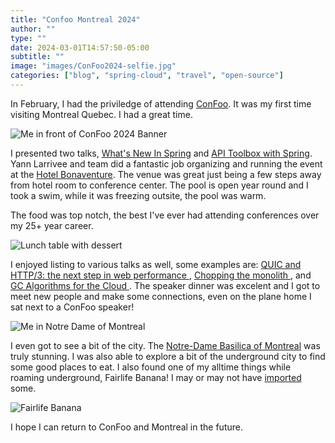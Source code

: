 ```yaml
---
title: "Confoo Montreal 2024"
author: ""
type: ""
date: 2024-03-01T14:57:50-05:00
subtitle: ""
image: "images/ConFoo2024-selfie.jpg"
categories: ["blog", "spring-cloud", "travel", "open-source"]
---
```


In February, I had the priviledge of attending [ConFoo](https://confoo.ca/en/2024). It was my first time visiting Montreal Quebec. I had a great time.

<!--more-->

![Me in front of ConFoo 2024 Banner](/images/ConFoo2024-selfie.jpg)

I presented two talks, [What's New In Spring](/preso/confoo-2024-whats-new-in-spring) and [API Toolbox with Spring](/preso/confoo-2024-api-toolbox-with-spring). Yann Larrivee and team did a fantastic job organizing and running the event at the [Hotel Bonaventure](https://confoo.ca/en/2024/venue). The venue was great just being a few steps away from hotel room to conference center. The pool is open year round and I took a swim, while it was freezing outsite, the pool was warm.

The food was top notch, the best I've ever had attending conferences over my 25+ year career.

![Lunch table with dessert](/images/ConFoo2024-dessert.jpg)

I enjoyed listing to various talks as well, some examples are: [QUIC and HTTP/3: the next step in web performance
](https://confoo.ca/en/2024/session/quic-and-http-3-the-next-step-in-web-performance), [Chopping the monolith
](https://confoo.ca/en/2024/session/chopping-the-monolith), and [GC Algorithms for the Cloud
](https://confoo.ca/en/2024/session/gc-algorithms-for-the-cloud). The speaker dinner was excelent and I got to meet new people and make some connections, even on the plane home I sat next to a ConFoo speaker!

![Me in Notre Dame of Montreal](/images/Montreal%20Notre%20Dame.jpg)

I even got to see a bit of the city. The [Notre-Dame Basilica of Montreal](https://www.basiliquenotredame.ca/en) was truly stunning. I was also able to explore a bit of the underground city to find some good places to eat. I also found one of my alltime things while roaming underground, Fairlife Banana! I may or may not have [imported](https://tnscanadagrocerystore.com/products/fairlife-core-power-26g-protein-milk-shakes-banana-made-with-canadian-milk-pack-of-12-shipped-from-canada_b0cg512gmk_) some.

![Fairlife Banana](/images/FairlifeBanana.jpg)

I hope I can return to ConFoo and Montreal in the future.